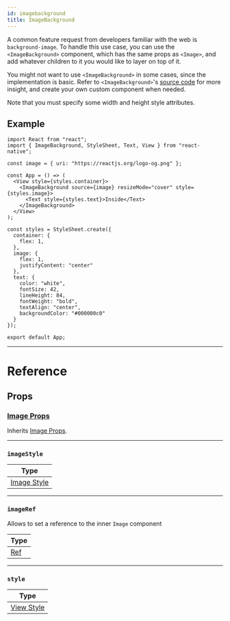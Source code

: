 ```yaml
---
id: imagebackground
title: ImageBackground
---
```


A common feature request from developers familiar with the web is `background-image`. To handle this use case, you can use the `<ImageBackground>` component, which has the same props as `<Image>`, and add whatever children to it you would like to layer on top of it.

You might not want to use `<ImageBackground>` in some cases, since the implementation is basic. Refer to `<ImageBackground>`'s [source code](https://github.com/facebook/react-native/blob/0.65-stable/Libraries/Image/ImageBackground.js) for more insight, and create your own custom component when needed.

Note that you must specify some width and height style attributes.

## Example

```SnackPlayer name=ImageBackground
import React from "react";
import { ImageBackground, StyleSheet, Text, View } from "react-native";

const image = { uri: "https://reactjs.org/logo-og.png" };

const App = () => (
  <View style={styles.container}>
    <ImageBackground source={image} resizeMode="cover" style={styles.image}>
      <Text style={styles.text}>Inside</Text>
    </ImageBackground>
  </View>
);

const styles = StyleSheet.create({
  container: {
    flex: 1,
  },
  image: {
    flex: 1,
    justifyContent: "center"
  },
  text: {
    color: "white",
    fontSize: 42,
    lineHeight: 84,
    fontWeight: "bold",
    textAlign: "center",
    backgroundColor: "#000000c0"
  }
});

export default App;
```

---

# Reference

## Props

### [Image Props](image.md#props)

Inherits [Image Props](image.md#props).

---

### `imageStyle`

| Type                                |
| ----------------------------------- |
| [Image Style](image-style-props.md) |

---

### `imageRef`

Allows to set a reference to the inner `Image` component

| Type                                                  |
| ----------------------------------------------------- |
| [Ref](https://reactjs.org/docs/refs-and-the-dom.html) |

---

### `style`

| Type                              |
| --------------------------------- |
| [View Style](view-style-props.md) |
